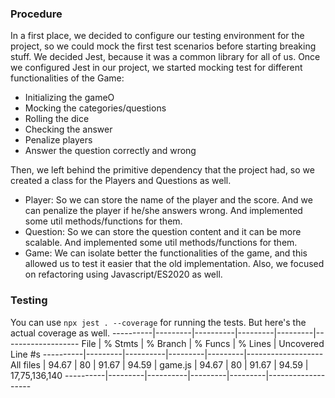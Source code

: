 ### Procedure
In a first place, we decided to configure our testing environment for the project, so we could mock the first test scenarios before starting breaking stuff.
We decided Jest, because it was a common library for all of us. Once we configured Jest in our project, we started mocking test for different functionalities of the Game:

* Initializing the gameO
* Mocking the categories/questions
* Rolling the dice
* Checking the answer
* Penalize players
* Answer the question correctly and wrong

Then, we left behind the primitive dependency that the project had, so we created a class for the Players and Questions as well.

* Player: So we can store the name of the player and the score. And we can penalize the player if he/she answers wrong. And implemented some util methods/functions for them.
* Question: So we can store the question content and it can be more scalable. And implemented some util methods/functions for them.
* Game: We can isolate better the functionalities of the game, and this allowed us to test it easier that the old implementation. Also, we focused on refactoring using Javascript/ES2020 as well.


### Testing
You can use `npx jest . --coverage` for running the tests. But here's the actual coverage as well.
----------|---------|----------|---------|---------|-------------------
File      | % Stmts | % Branch | % Funcs | % Lines | Uncovered Line #s
----------|---------|----------|---------|---------|-------------------
All files |   94.67 |       80 |   91.67 |   94.59 |
 game.js  |   94.67 |       80 |   91.67 |   94.59 | 17,75,136,140
----------|---------|----------|---------|---------|-------------------